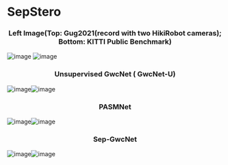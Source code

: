 # SepStero
### <center> Left Image(Top: Gug2021(record with two HikiRobot cameras); Bottom: KITTI Public Benchmark)  </center>
![image](https://github.com/Zhaohuai-L/SepStero/blob/main/Demo/Cug_left.gif)
![image](https://github.com/Zhaohuai-L/SepStero/blob/main/Demo/Kitti_left.gif)
### <center> Unsupervised GwcNet ( GwcNet-U)  </center>
![image](https://github.com/Zhaohuai-L/SepStero/blob/main/Demo/GwcNet-U.gif)![image](https://github.com/Zhaohuai-L/SepStero/blob/main/Demo/GwcNet-U-KITTI.gif)
### <center> PASMNet  </center>
![image](https://github.com/Zhaohuai-L/SepStero/blob/main/Demo/PASMNet.gif)![image](https://github.com/Zhaohuai-L/SepStero/blob/main/Demo/PASMNet-KITTI.gif)
### <center> Sep-GwcNet  </center>
![image](https://github.com/Zhaohuai-L/SepStero/blob/main/Demo/Sep-GwcNet.gif)![image](https://github.com/Zhaohuai-L/SepStero/blob/main/Demo/Se-GwcNet-KITTI.gif)
